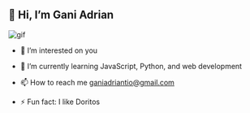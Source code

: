 ## 👋 Hi, I’m Gani Adrian

![gif](https://media3.giphy.com/media/xpByaGQR1Czuv2uwht/giphy.gif?cid=6c09b952w4j3lgyta1p5uepzqihhi4ewnyn50hg36hws7o36&ep=v1_internal_gif_by_id&rid=giphy.gif&ct=g) 
- 👀 I’m interested on you

- 🌱 I’m currently learning JavaScript, Python, and web development
- 📫 How to reach me ganiadriantio@gmail.com
- ⚡ Fun fact: I like Doritos

<!---
Nijika21/Nijika21 is a ✨ special ✨ repository because its `README.md` (this file) appears on your GitHub profile.
You can click the Preview link to take a look at your changes.
--->
